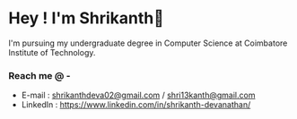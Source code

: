 # Hey ! I'm Shrikanth👋 

 I'm pursuing my undergraduate degree in Computer Science at Coimbatore Institute of Technology.

### Reach me @ - 

  - E-mail   : shrikanthdeva02@gmail.com / shri13kanth@gmail.com
  - LinkedIn : https://www.linkedin.com/in/shrikanth-devanathan/
<!--
**ShrikanthDeva/ShrikanthDeva** is a ✨ _special_ ✨ repository because its README.md` (this file) appears on your GitHub profile.

Here are some ideas to get you started:

- 🔭 I’m currently working on ...
- 🌱 I’m currently learning ...
- 👯 I’m looking to collaborate on ...
- 🤔 I’m looking for help with ...
- 💬 Ask me about ...
- 📫 How to reach me: ...
- 😄 Pronouns: ...
- ⚡ Fun fact: ...
-->
